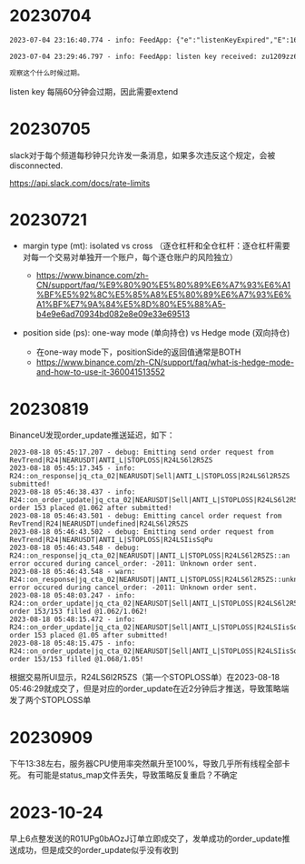 # 20230704

```txt
2023-07-04 23:16:40.774 - info: FeedApp: {"e":"listenKeyExpired","E":1688483800764,"listenKey":"1BcwEMWwP7UVoko84BkgZHOdDsI3pOlGbEDdoY1tN2R9FsZ9bXeVekjADJ6Mz61L"}

2023-07-04 23:29:46.797 - info: FeedApp: listen key received: zu1209zz6xToikLEIzJ045ESySIqEZoSswC7TvDAdsCrStztWXjSUQDICT1ed2YA

观察这个什么时候过期。
```
listen key 每隔60分钟会过期，因此需要extend

# 20230705

slack对于每个频道每秒钟只允许发一条消息，如果多次违反这个规定，会被disconnected.

https://api.slack.com/docs/rate-limits

# 20230721

- margin type (mt): isolated vs cross （逐仓杠杆和全仓杠杆：逐仓杠杆需要对每一个交易对单独开一个账户，每个逐仓账户的风险独立）
    - https://www.binance.com/zh-CN/support/faq/%E9%80%90%E5%80%89%E6%A7%93%E6%A1%BF%E5%92%8C%E5%85%A8%E5%80%89%E6%A7%93%E6%A1%BF%E7%9A%84%E5%8D%80%E5%88%A5-b4e9e6ad70934bd082e8e09e33e69513

- position side (ps): one-way mode (单向持仓) vs Hedge mode (双向持仓)
    - 在one-way mode下，positionSide的返回值通常是BOTH
    - https://www.binance.com/zh-CN/support/faq/what-is-hedge-mode-and-how-to-use-it-360041513552

# 20230819

BinanceU发现order_update推送延迟，如下：
```
2023-08-18 05:45:17.207 - debug: Emitting send order request from RevTrend|R24|NEARUSDT|ANTI_L|STOPLOSS|R24LS6l2R5ZS
2023-08-18 05:45:17.345 - info: R24::on_response|jq_cta_02|NEARUSDT|Sell|ANTI_L|STOPLOSS|R24LS6l2R5ZS submitted!
2023-08-18 05:46:38.437 - info: R24::on_order_update|jq_cta_02|NEARUSDT|Sell|ANTI_L|STOPLOSS|R24LS6l2R5ZS order 153 placed @1.062 after submitted!
2023-08-18 05:46:43.501 - debug: Emitting cancel order request from RevTrend|R24|NEARUSDT|undefined|R24LS6l2R5ZS
2023-08-18 05:46:43.502 - debug: Emitting send order request from RevTrend|R24|NEARUSDT|ANTI_L|STOPLOSS|R24LSIisSqPu
2023-08-18 05:46:43.548 - debug: R24::on_response|jq_cta_02|NEARUSDT||ANTI_L|STOPLOSS|R24LS6l2R5ZS::an error occured during cancel_order: -2011: Unknown order sent.
2023-08-18 05:46:43.548 - warn: R24::on_response|jq_cta_02|NEARUSDT||ANTI_L|STOPLOSS|R24LS6l2R5ZS::unknown error occured during cancel_order: -2011: Unknown order sent.
2023-08-18 05:48:03.247 - info: R24::on_order_update|jq_cta_02|NEARUSDT|Sell|ANTI_L|STOPLOSS|R24LS6l2R5ZS order 153/153 filled @1.062/1.062!
2023-08-18 05:48:15.472 - info: R24::on_order_update|jq_cta_02|NEARUSDT|Sell|ANTI_L|STOPLOSS|R24LSIisSqPu order 153 placed @1.05 after submitted!
2023-08-18 05:48:15.475 - info: R24::on_order_update|jq_cta_02|NEARUSDT|Sell|ANTI_L|STOPLOSS|R24LSIisSqPu order 153/153 filled @1.068/1.05!
```
根据交易所UI显示，R24LS6l2R5ZS（第一个STOPLOSS单）在2023-08-18 05:46:29就成交了，但是对应的order_update在近2分钟后才推送，导致策略端发了两个STOPLOSS单

# 20230909

下午13:38左右，服务器CPU使用率突然飙升至100%，导致几乎所有线程全部卡死。
有可能是status_map文件丢失，导致策略反复重启？不确定

# 2023-10-24

早上6点整发送的R01UPg0bAOzJ订单立即成交了，发单成功的order_update推送成功，但是成交的order_update似乎没有收到
